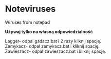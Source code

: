 # Noteviruses
Wiruses from notepad

<b> Używaj tylko na własną odpowiedzialność </b>

Lagger- odpal gadacz.bat i 2 razy kliknij spację. <br />
Zamykacz- odpal zamykacz.bat i kliknij spację.<br />
Zawieszacz- odpal zawieszacz.bat i kliknij spację.<br />

